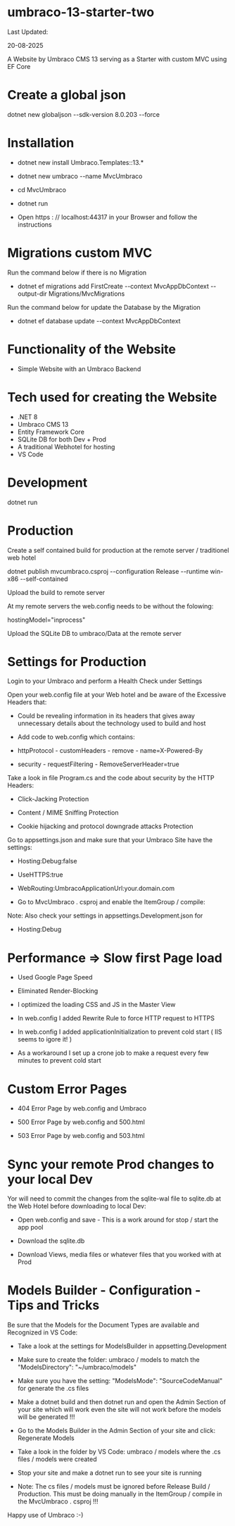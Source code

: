 # umbraco-13-starter-two

Last Updated:

20-08-2025

A Website by Umbraco CMS 13 serving as a Starter with custom MVC using EF Core

# Create a global json

dotnet new globaljson --sdk-version 8.0.203 --force

# Installation

- dotnet new install Umbraco.Templates::13.*

- dotnet new umbraco --name MvcUmbraco

- cd MvcUmbraco

- dotnet run

- Open https : // localhost:44317 in your Browser and follow the instructions

# Migrations custom MVC

Run the command below if there is no Migration

- dotnet ef migrations add FirstCreate --context MvcAppDbContext --output-dir Migrations/MvcMigrations

Run the command below for update the Database by the Migration

- dotnet ef database update --context MvcAppDbContext

# Functionality of the Website

- Simple Website with an Umbraco Backend

# Tech used for creating the Website

- .NET 8
- Umbraco CMS 13
- Entity Framework Core
- SQLite DB for both Dev + Prod
- A traditional Webhotel for hosting
- VS Code

# Development

dotnet run

# Production

Create a self contained build for production at the remote server / traditionel web hotel

dotnet publish mvcumbraco.csproj --configuration Release --runtime win-x86 --self-contained

Upload the build to remote server

At my remote servers the web.config needs to be without the folowing:

hostingModel="inprocess"

Upload the SQLite DB to umbraco/Data at the remote server

# Settings for Production

Login to your Umbraco and perform a Health Check under Settings

Open your web.config file at your Web hotel and be aware of the Excessive Headers that:

- Could be revealing information in its headers that gives away unnecessary details about the technology used to build and host

- Add code to web.config which contains:

- httpProtocol - customHeaders - remove - name=X-Powered-By

- security - requestFiltering - RemoveServerHeader=true

Take a look in file Program.cs and the code about security by the HTTP Headers:

- Click-Jacking Protection

- Content / MIME Sniffing Protection

- Cookie hijacking and protocol downgrade attacks Protection

Go to appsettings.json and make sure that your Umbraco Site have the settings:

- Hosting:Debug:false

- UseHTTPS:true

- WebRouting:UmbracoApplicationUrl:your.domain.com

- Go to MvcUmbraco . csproj and enable the ItemGroup / compile:

Note: Also check your settings in appsettings.Development.json for

- Hosting:Debug

# Performance => Slow first Page load

- Used Google Page Speed

- Eliminated Render-Blocking

- I optimized the loading CSS and JS in the Master View

- In web.config I added Rewrite Rule to force HTTP request to HTTPS

- In web.config I added applicationInitialization to prevent cold start ( IIS seems to igore it! )

- As a workaround I set up a crone job to make a request every few minutes to prevent cold start

# Custom Error Pages

- 404 Error Page by web.config and Umbraco

- 500 Error Page by web.config and 500.html

- 503 Error Page by web.config and 503.html

# Sync your remote Prod changes to your local Dev

Yor will need to commit the changes from the sqlite-wal file to sqlite.db at the Web Hotel before downloading to local Dev:

- Open web.config and save - This is a work around for stop / start the app pool

- Download the sqlite.db

- Download Views, media files or whatever files that you worked with at Prod

# Models Builder - Configuration - Tips and Tricks

Be sure that the Models for the Document Types are available and Recognized in VS Code:

- Take a look at the settings for ModelsBuilder in appsetting.Development

- Make sure to create the folder: umbraco / models to match the "ModelsDirectory": "~/umbraco/models"

- Make sure you have the setting: "ModelsMode": "SourceCodeManual" for generate the .cs files

- Make a dotnet build and then dotnet run and open the Admin Section of your site which will work even the site will not work before the models will be generated !!!

- Go to the Models Builder in the Admin Section of your site and click: Regenerate Models

- Take a look in the folder by VS Code: umbraco / models where the .cs files / models were created

- Stop your site and make a dotnet run to see your site is running

- Note: The cs files / models must be ignored before Release Build / Production. This must be doing manually in the ItemGroup / compile in the MvcUmbraco . csproj !!!

Happy use of Umbraco :-)

